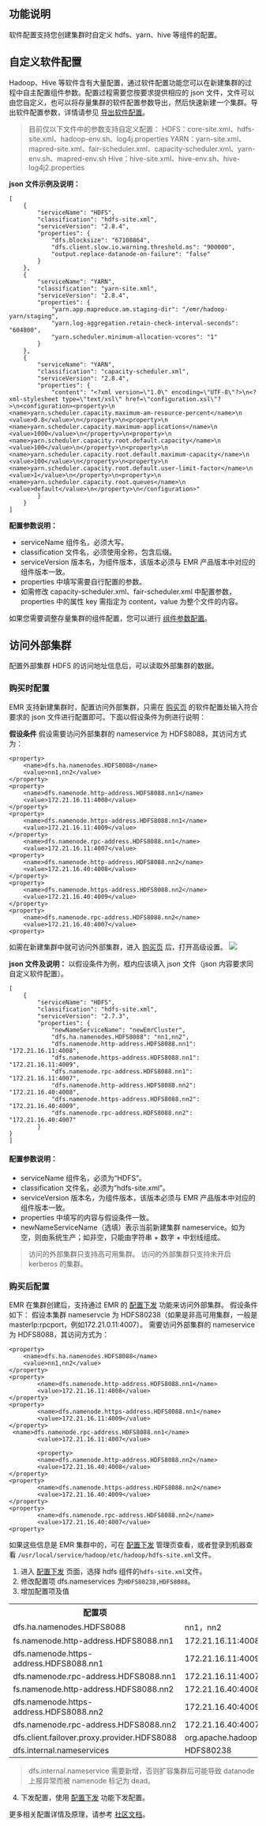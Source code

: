 ## 功能说明
软件配置支持您创建集群时自定义 hdfs、yarn、hive 等组件的配置。
## 自定义软件配置
Hadoop、Hive 等软件含有大量配置，通过软件配置功能您可以在新建集群的过程中自主配置组件参数。配置过程需要您按要求提供相应的 json 文件，文件可以由您自定义，也可以将存量集群的软件配置参数导出，然后快速新建一个集群。导出软件配置参数，详情请参见 [导出软件配置](https://intl.cloud.tencent.com/document/product/1026/34522)。
>目前仅以下文件中的参数支持自定义配置：
HDFS：core-site.xml、hdfs-site.xml、hadoop-env.sh、log4j.properties
YARN：yarn-site.xml、mapred-site.xml、fair-scheduler.xml、capacity-scheduler.xml、yarn-env.sh、mapred-env.sh
Hive：hive-site.xml、hive-env.sh、hive-log4j2.properties

**json 文件示例及说明：**

```
[
    {
        "serviceName": "HDFS",
        "classification": "hdfs-site.xml",
        "serviceVersion": "2.8.4",
        "properties": {
            "dfs.blocksize": "67108864",
            "dfs.client.slow.io.warning.threshold.ms": "900000",
            "output.replace-datanode-on-failure": "false"
        }
    },
    {
        "serviceName": "YARN",
        "classification": "yarn-site.xml",
        "serviceVersion": "2.8.4",
        "properties": {
            "yarn.app.mapreduce.am.staging-dir": "/emr/hadoop-yarn/staging",
            "yarn.log-aggregation.retain-check-interval-seconds": "604800",
            "yarn.scheduler.minimum-allocation-vcores": "1"
        }
    },
    {
        "serviceName": "YARN",
        "classification": "capacity-scheduler.xml",
        "serviceVersion": "2.8.4",
        "properties": {
            "content": "<?xml version=\"1.0\" encoding=\"UTF-8\"?>\n<?xml-stylesheet type=\"text/xsl\" href=\"configuration.xsl\"?>\n<configuration><property>\n        <name>yarn.scheduler.capacity.maximum-am-resource-percent</name>\n        <value>0.8</value>\n</property>\n<property>\n        <name>yarn.scheduler.capacity.maximum-applications</name>\n        <value>1000</value>\n</property>\n<property>\n        <name>yarn.scheduler.capacity.root.default.capacity</name>\n        <value>100</value>\n</property>\n<property>\n        <name>yarn.scheduler.capacity.root.default.maximum-capacity</name>\n        <value>100</value>\n</property>\n<property>\n        <name>yarn.scheduler.capacity.root.default.user-limit-factor</name>\n        <value>1</value>\n</property>\n<property>\n        <name>yarn.scheduler.capacity.root.queues</name>\n        <value>default</value>\n</property>\n</configuration>"
        }
    }
]
```

**配置参数说明：**
- serviceName 组件名，必须大写。
- classification 文件名，必须使用全称，包含后缀。
- serviceVersion 版本名，为组件版本，该版本必须与 EMR 产品版本中对应的组件版本一致。
- properties 中填写需要自行配置的参数。
- 如需修改 capacity-scheduler.xml、fair-scheduler.xml 中配置参数，properties 中的属性 key 需指定为 content，value 为整个文件的内容。

如果您需要调整存量集群的组件配置，您可以进行 [组件参数配置](https://intl.cloud.tencent.com/document/product/1026/31109)。

## 访问外部集群
配置外部集群 HDFS 的访问地址信息后，可以读取外部集群的数据。

### 购买时配置

EMR 支持新建集群时，配置访问外部集群，只需在 [购买页](https://buy.cloud.tencent.com/emapreduce#/) 的软件配置处输入符合要求的 json 文件进行配置即可。下面以假设条件为例进行说明：

**假设条件**
假设需要访问外部集群的 nameservice 为 HDFS8088，其访问方式为：

```
<property>
    <name>dfs.ha.namenodes.HDFS8088</name>
    <value>nn1,nn2</value>
</property>
<property>
    <name>dfs.namenode.http-address.HDFS8088.nn1</name>
    <value>172.21.16.11:4008</value>
</property>
<property>
    <name>dfs.namenode.https-address.HDFS8088.nn1</name>
    <value>172.21.16.11:4009</value>
</property>
    <name>dfs.namenode.rpc-address.HDFS8088.nn1</name>
    <value>172.21.16.11:4007</value>
<property>
    <name>dfs.namenode.http-address.HDFS8088.nn2</name>
    <value>172.21.16.40:4008</value>
</property>
<property>
    <name>dfs.namenode.https-address.HDFS8088.nn2</name>
    <value>172.21.16.40:4009</value>
</property>
<property>
	<name>dfs.namenode.rpc-address.HDFS8088.nn2</name>
	<value>172.21.16.40:4007</value>
<property>
```

如需在新建集群中就可访问外部集群，进入 [购买页](https://buy.cloud.tencent.com/emapreduce#/) 后，打开高级设置。
![](https://main.qcloudimg.com/raw/f964877122db0e9b5f6f68d7b1e9e6f6.png)

**json 文件及说明：**
以假设条件为例，框内应该填入 json 文件（json 内容要求同自定义软件配置）。
```
[
    {
        "serviceName": "HDFS",
        "classification": "hdfs-site.xml",
        "serviceVersion": "2.7.3",
        "properties": {
            "newNameServiceName": "newEmrCluster",
            "dfs.ha.namenodes.HDFS8088": "nn1,nn2",
            "dfs.namenode.http-address.HDFS8088.nn1": "172.21.16.11:4008",
            "dfs.namenode.https-address.HDFS8088.nn1": "172.21.16.11:4009",
            "dfs.namenode.rpc-address.HDFS8088.nn1": "172.21.16.11:4007",
            "dfs.namenode.http-address.HDFS8088.nn2": "172.21.16.40:4008",
            "dfs.namenode.https-address.HDFS8088.nn2": "172.21.16.40:4009",
            "dfs.namenode.rpc-address.HDFS8088.nn2": "172.21.16.40:4007"
        }
}
]
```

#### 配置参数说明：
- serviceName 组件名，必须为“HDFS”。
- classification 文件名，必须为“hdfs-site.xml”。
- serviceVersion 版本名，为组件版本，该版本必须与 EMR 产品版本中对应的组件版本一致。
- properties 中填写的内容与假设条件一致。
- newNameServiceName（选填）表示当前新建集群 nameservice。如为空，则由系统生产；如非空，只能由字符串 + 数字 + 中划线组成。

> 访问的外部集群只支持高可用集群。
>访问的外部集群只支持未开启 kerberos 的集群。

### 购买后配置

EMR 在集群创建后，支持通过 EMR 的 [配置下发](https://intl.cloud.tencent.com/document/product/1026/31109) 功能来访问外部集群。
假设条件如下：
假设本集群 nameservcie 为 HDFS80238（如果是非高可用集群，一般是 masterIp:rpcport，例如172.21.0.11:4007）。
需要访问外部集群的 nameservice 为 HDFS8088，其访问方式为：

```
<property>
    <name>dfs.ha.namenodes.HDFS8088</name>
    <value>nn1,nn2</value>
</property>
<property>
        <name>dfs.namenode.http-address.HDFS8088.nn1</name>
        <value>172.21.16.11:4008</value>
</property>
<property>
        <name>dfs.namenode.https-address.HDFS8088.nn1</name>
        <value>172.21.16.11:4009</value>
</property>
 <name>dfs.namenode.rpc-address.HDFS8088.nn1</name>
        <value>172.21.16.11:4007</value>
        
        <property>
        <name>dfs.namenode.http-address.HDFS8088.nn2</name>
        <value>172.21.16.40:4008</value>
</property>
<property>
        <name>dfs.namenode.https-address.HDFS8088.nn2</name>
        <value>172.21.16.40:4009</value>
</property>
<property>
		<name>dfs.namenode.rpc-address.HDFS8088.nn2</name>
		<value>172.21.16.40:4007</value>
<property>

```

如果这些信息是 EMR 集群中的，可在 [配置下发](https://intl.cloud.tencent.com/document/product/1026/31109) 管理页查看，或者登录到机器查看 `/usr/local/service/hadoop/etc/hadoop/hdfs-site.xml`文件。
1. 进入 [配置下发](https://intl.cloud.tencent.com/document/product/1026/31109) 页面，选择 hdfs 组件的`hdfs-site.xml`文件。
2. 修改配置项 dfs.nameservices 为`HDFS80238,HDFS8088`。
3. 增加配置项及值
<table>
<tr>
<th>配置项  </th>
<th>配置值</th>
</tr>
<tr>
<td> dfs.ha.namenodes.HDFS8088</td>
<td>nn1，nn2 </td>
</tr>
<tr>
<td>fs.namenode.http-address.HDFS8088.nn1</td>
<td>172.21.16.11:4008  </td>
</tr>
<tr>
<td> dfs.namenode.https-address.HDFS8088.nn1 </td>
<td> 172.21.16.11:4009    </td>
</tr>
<tr>
<td>dfs.namenode.rpc-address.HDFS8088.nn1</td>
<td>172.21.16.11:4007</td>
</tr>
<tr>
<td>fs.namenode.http-address.HDFS8088.nn2</td>
<td>172.21.16.40:4008</td>
</tr>
<tr>
<td>dfs.namenode.https-address.HDFS8088.nn2</td>
<td>172.21.16.40:4009</td>
</tr>
<tr>
<td> dfs.namenode.rpc-address.HDFS8088.nn2</td>
<td>172.21.16.40:4007</td>
</tr>
<tr>
<td>dfs.client.failover.proxy.provider.HDFS8088</td>
<td>org.apache.hadoop.hdfs.server.namenode.ha.ConfiguredFailoverProxyProvider</td>
</tr>
<tr>
<td>dfs.internal.nameservices</td>
<td>HDFS80238 </td>
</tr>
</table>

> dfs.internal.nameservice 需要新增，否则扩容集群后可能导致 datanode 上报异常而被 namenode 标记为 dead。
>
4. 下发配置，使用 [配置下发](https://intl.cloud.tencent.com/document/product/1026/31109) 功能下发配置。

更多相关配置详情及原理，请参考 [社区文档](https://hadoop.apache.org/docs/r2.7.3/hadoop-project-dist/hadoop-hdfs/Federation.html)。



